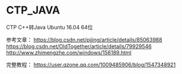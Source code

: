 # CTP_JAVA
CTP C++转Java Ubuntu 16.04 64位

参考文章：
https://blog.csdn.net/pjjing/article/details/85063988
https://blog.csdn.net/OldTogether/article/details/79929546
http://www.zhimengzhe.com/windows/156189.html

完整教程：
https://user.qzone.qq.com/1009485906/blog/1547348921
